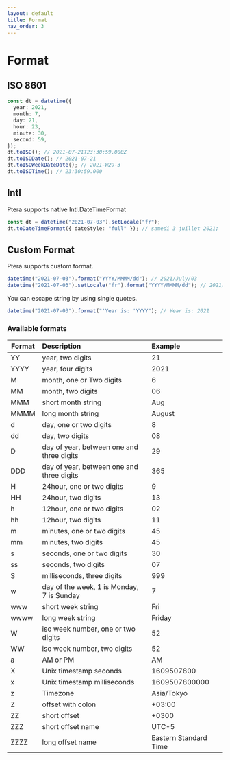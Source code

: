 ```yaml
---
layout: default
title: Format
nav_order: 3
---
```


# Format

## ISO 8601

```typescript
const dt = datetime({
  year: 2021,
  month: 7,
  day: 21,
  hour: 23,
  minute: 30,
  second: 59,
});
dt.toISO(); // 2021-07-21T23:30:59.000Z
dt.toISODate(); // 2021-07-21
dt.toISOWeekDateDate(); // 2021-W29-3
dt.toISOTime(); // 23:30:59.000
```

## Intl

Ptera supports native Intl.DateTimeFormat

```typescript
const dt = datetime("2021-07-03").setLocale("fr");
dt.toDateTimeFormat({ dateStyle: "full" }); // samedi 3 juillet 2021;
```

## Custom Format

Ptera supports custom format.

```typescript
datetime("2021-07-03").format("YYYY/MMMM/dd"); // 2021/July/03
datetime("2021-07-03").setLocale("fr").format("YYYY/MMMM/dd"); // 2021/juillet/03
```

You can escape string by using single quotes.

```typescript
datetime("2021-07-03").format("'Year is: 'YYYY"); // Year is: 2021
```

### Available formats

| Format | Description                               | Example               |
| ------ | :---------------------------------------- | :-------------------- |
| YY     | year, two digits                          | 21                    |
| YYYY   | year, four digits                         | 2021                  |
| M      | month, one or Two digits                  | 6                     |
| MM     | month, two digits                         | 06                    |
| MMM    | short month string                        | Aug                   |
| MMMM   | long month string                         | August                |
| d      | day, one or two digits                    | 8                     |
| dd     | day, two digits                           | 08                    |
| D      | day of year, between one and three digits | 29                    |
| DDD    | day of year, between one and three digits | 365                   |
| H      | 24hour, one or two digits                 | 9                     |
| HH     | 24hour, two digits                        | 13                    |
| h      | 12hour, one or two digits                 | 02                    |
| hh     | 12hour, two digits                        | 11                    |
| m      | minutes, one or two digits                | 45                    |
| mm     | minutes, two digits                       | 45                    |
| s      | seconds, one or two digits                | 30                    |
| ss     | seconds, two digits                       | 07                    |
| S      | milliseconds, three digits                | 999                   |
| w      | day of the week, 1 is Monday, 7 is Sunday | 7                     |
| www    | short week string                         | Fri                   |
| wwww   | long week string                          | Friday                |
| W      | iso week number, one or two digits        | 52                    |
| WW     | iso week number, two digits               | 52                    |
| a      | AM or PM                                  | AM                    |
| X      | Unix timestamp seconds                    | 1609507800            |
| x      | Unix timestamp milliseconds               | 1609507800000         |
| z      | Timezone                                  | Asia/Tokyo            |
| Z      | offset with colon                         | +03:00                |
| ZZ     | short offset                              | +0300                 |
| ZZZ    | short offset name                         | UTC-5                 |
| ZZZZ   | long offset name                          | Eastern Standard Time |

